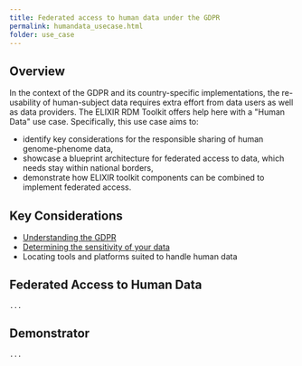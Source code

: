 ```yaml
---
title: Federated access to human data under the GDPR
permalink: humandata_usecase.html
folder: use_case
---
```


## Overview

In the context of the GDPR and its country-specific implementations, the re-usability of human-subject data requires extra effort from data users as well as data providers. 
The ELIXIR RDM Toolkit offers help here with a "Human Data" use case. Specifically, this use case aims to:
  * identify key considerations for the responsible sharing of human genome-phenome data,
  * showcase a blueprint architecture for federated access to data, which needs stay within national borders,
  * demonstrate how ELIXIR toolkit components can be combined to implement federated access.
  
## Key Considerations

  * [Understanding the GDPR](gdpr)
  * [Determining the sensitivity of your data](personal_data)
  * Locating tools and platforms suited to handle human data
  
  
## Federated Access to Human Data

`...`

## Demonstrator

`...`
